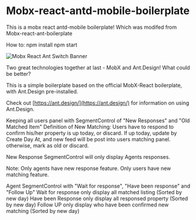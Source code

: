 # Mobx-react-antd-mobile-boilerplate

This is a mobx react antd-mobile boilerplate! Which was modifed from Mobx-react-ant-boilerplate

How to:
npm install
npm start


![Mobx React Ant Switch Banner](https://s24.postimg.org/f1e4u9ead/Screen_Shot_2017_01_20_at_12_04_22_AM.png)

Two great technologies together at last - MobX and Ant.Design! What could be better?

This is a simple boilerplate based on the official MobX-React boilerplate, with Ant.Design pre-installed.

Check out [https://ant.design/](https://ant.design/) for information on using Ant.Design.

Keeping all users panel with SegmentControl of "New Responses" and "Old Matched Item"
Definition of New Matching:
Users have to respond to confirm his/her property is up today, or discard.
If up today, update by Create Day At, and new feed will be post into users matching panel.
otherwise, mark as old or discard.

New Response SegmentControl will only display Agents responses.

Note:
Only agents have new response feature.
Only users have new matching feature.

Agent SegmentControl with "Wait for response", "Have been response" and "Follow Up"
Wait for response only display all matched listing (Sorted by new day)
Have been Response only display all responsed property (Sorted by new day)
Follow UP only display who have been confirmed new matching (Sorted by new day)
